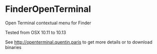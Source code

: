 # FinderOpenTerminal
Open Terminal contextual menu for Finder

Tested from OSX 10.11 to 10.13

See http://openterminal.quentin.paris to get more details or to download binaries 
